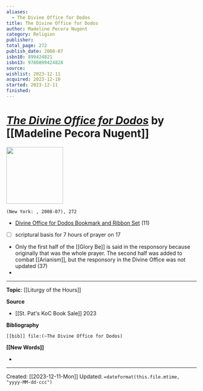 ```yaml
---
aliases:
  - The Divine Office for Dodos
title: The Divine Office for Dodos
author: Madeline Pecora Nugent
category: Religion
publisher: 
total_page: 272
publish_date: 2008-07
isbn10: 899424821
isbn13: 9780899424828
source: 
wishlist: 2023-12-11
acquired: 2023-12-10
started: 2023-12-11
finished:
---
```

# *[The Divine Office for Dodos]()* by [[Madeline Pecora Nugent]]

<img src="http://books.google.com/books/content?id=1DwhOAAACAAJ&printsec=frontcover&img=1&zoom=1&source=gbs_api" width=150>

`(New York: , 2008-07), 272`

- [Divine Office for Dodos Bookmark and Ribbon Set](https://cfpholyangels.com/divine-office-for-dodos-bookmark-and-ribbon-set/) (11)
- [ ] scriptural basis for 7 hours of prayer on 17
- Only the first half of the [[Glory Be]] is said in the responsory because originally that was the whole prayer. The second half was added to combat [[Arianism]], but the responsory in the Divine Office was not updated (37)
- 

--- 
**Topic**: [[Liturgy of the Hours]]

**Source**
- [[St. Pat's KoC Book Sale]] 2023

**Bibliography**

```query
[[bib]] file:(~The Divine Office for Dodos)
```
 

**[[New Words]]**

- 

---
Created: [[2023-12-11-Mon]]
Updated: `=dateformat(this.file.mtime, "yyyy-MM-dd-ccc")`